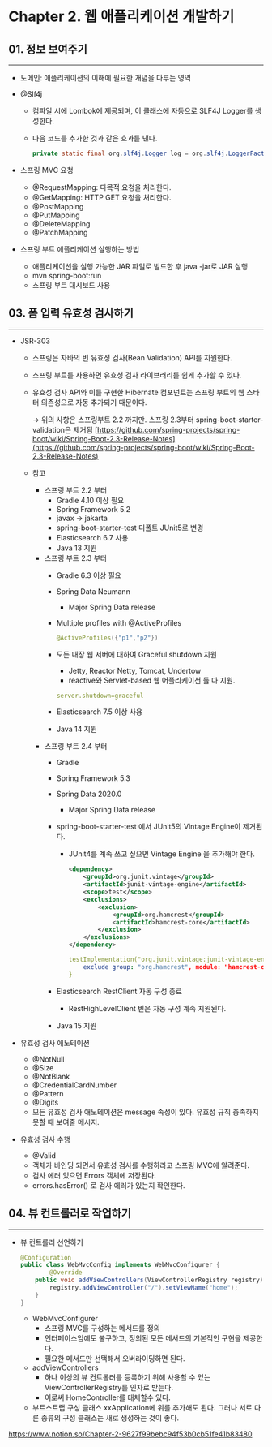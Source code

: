 # Chapter 2. 웹 애플리케이션 개발하기

## 01. 정보 보여주기

---

- 도메인: 애플리케이션의 이해에 필요한 개념을 다루는 영역

- @Slf4j
    - 컴파일 시에  Lombok에 제공되며, 이 클래스에 자동으로 SLF4J Logger를 생성한다.
    - 다음 코드를 추가한 것과 같은 효과를 낸다.

        ```java
        private static final org.slf4j.Logger log = org.slf4j.LoggerFactory.getLogger(DesignTacoController.class);
        ```

- 스프링 MVC 요청
    - @RequestMapping: 다목적 요청을 처리한다.
    - @GetMapping: HTTP GET 요청을 처리한다.
    - @PostMapping
    - @PutMapping
    - @DeleteMapping
    - @PatchMapping

- 스프링 부트 애플리케이션 실행하는 방법
    - 애플리케이션을 실행 가능한 JAR 파일로 빌드한 후 java -jar로 JAR 실행
    - mvn spring-boot:run
    - 스프링 부트 대시보드 사용

## 03. 폼 입력 유효성 검사하기

---

- JSR-303
    - 스프링은 자바의 빈 유효성 검사(Bean Validation) API를 지원한다.
    - 스프링 부트를 사용하면 유효성 검사 라이브러리를 쉽게 추가할 수 있다.
    - 유효성 검사 API와 이를 구현한 Hibernate 컴포넌트는 스프링 부트의 웹 스타터 의존성으로 자동 추가되기 때문이다.

      → 위의 사항은 스프링부트 2.2 까지만. 스프링 2.3부터 spring-boot-starter-validation은 제거됨 [https://github.com/spring-projects/spring-boot/wiki/Spring-Boot-2.3-Release-Notes](https://github.com/spring-projects/spring-boot/wiki/Spring-Boot-2.3-Release-Notes)

    - 참고
        - 스프링 부트 2.2 부터
            - Gradle 4.10 이상 필요
            - Spring Framework 5.2
            - javax → jakarta
            - spring-boot-starter-test 디폴트 JUnit5로 변경
            - Elasticsearch 6.7 사용
            - Java 13 지원
        - 스프링 부트 2.3 부터
            - Gradle 6.3 이상 필요
            - Spring Data Neumann
                - Major Spring Data release
            - Multiple profiles with @ActiveProfiles

                ```java
                @ActiveProfiles({"p1","p2"})
                ```

            - 모든 내장 웹 서버에 대하여 Graceful shutdown 지원
                - Jetty, Reactor Netty, Tomcat, Undertow
                - reactive와 Servlet-based 웹 어플리케이션 둘 다 지원.

                ```yaml
                server.shutdown=graceful
                ```

            - Elasticsearch 7.5 이상 사용
            - Java 14 지원
        - 스프링 부트 2.4 부터
            - Gradle
            - Spring Framework 5.3
            - Spring Data 2020.0
                - Major Spring Data release
            - spring-boot-starter-test 에서 JUnit5의 Vintage Engine이 제거된다.
                - JUnit4를 계속 쓰고 싶으면 Vintage Engine 을 추가해야 한다.

                    ```xml
                    <dependency>
                        <groupId>org.junit.vintage</groupId>
                        <artifactId>junit-vintage-engine</artifactId>
                        <scope>test</scope>
                        <exclusions>
                            <exclusion>
                                <groupId>org.hamcrest</groupId>
                                <artifactId>hamcrest-core</artifactId>
                            </exclusion>
                        </exclusions>
                    </dependency>
                    ```

                    ```yaml
                    testImplementation("org.junit.vintage:junit-vintage-engine") {
                        exclude group: "org.hamcrest", module: "hamcrest-core"
                    }
                    ```

            - Elasticsearch RestClient 자동 구성 종료
                - RestHighLevelClient 빈은 자동 구성 계속 지원된다.
            - Java 15 지원

- 유효성 검사 애노테이션
    - @NotNull
    - @Size
    - @NotBlank
    - @CredentialCardNumber
    - @Pattern
    - @Digits
    - 모든 유효성 검사 애노테이션은 message 속성이 있다. 유효성 규칙 충족하지 못할 때 보여줄 메시지.

- 유효성 검사 수행
    - @Valid
    - 객체가 바인딩 되면서 유효성 검사를 수행하라고 스프링 MVC에 알려준다.
    - 검사 에러 있으면 Errors 객체에 저장된다.
    - errors.hasError() 로 검사 에러가 있는지 확인한다.

## 04. 뷰 컨트롤러로 작업하기

---

- 뷰 컨트롤러 선언하기

    ```java
    @Configuration
    public class WebMvcConfig implements WebMvcConfigurer {
    		@Override
        public void addViewControllers(ViewControllerRegistry registry) {
            registry.addViewController("/").setViewName("home");
        }
    }
    ```

    - WebMvcConfigurer
        - 스프링 MVC를 구성하는 메서드를 정의
        - 인터페이스임에도 불구하고, 정의된 모든 메서드의 기본적인 구현을 제공한다.
        - 필요한 메서드만 선택해서 오버라이딩하면 된다.
    - addViewControllers
        - 하나 이상의 뷰 컨트롤러를 등록하기 위해 사용할 수 있는 ViewControllerRegistry를 인자로 받는다.
        - 이로써 HomeController를 대체할수 있다.
    - 부트스트랩 구성 클래스 xxApplication에 위를 추가해도 된다. 그러나 서로 다른 종류의 구성 클래스는 새로 생성하는 것이 좋다.

https://www.notion.so/Chapter-2-9627f99bebc94f53b0cb51fe41b83480
